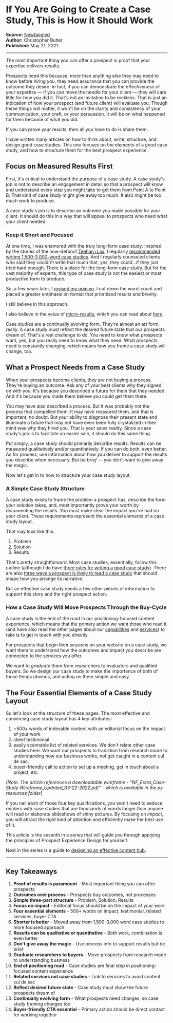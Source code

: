 # If You Are Going to Create a Case Study, This is How it Should Work

**Source:** [Newfangled](https://www.newfangled.com/case-study-layout/)  
**Author:** Christopher Butler  
**Published:** May 21, 2021

---

The most important thing you can offer a prospect is proof that your expertise delivers results.

Prospects need this because, more than anything else they may need to know before hiring you, they need assurance that you can provide the outcome they desire. In fact, if you can demonstrate the effectiveness of your expertise — if you can move the needle for your client — they will care little for how you did it. That's not an invitation to be reckless. That is just an indication of how your prospect (and future client) will evaluate you. Though these things will matter, it won't be on the clarity and consistency of your communication, your craft, or your persuasion. It will be on what happened for them because of what you did.

If you can prove your results, then all you have to do is share them.

I have written many articles on how to think about, write, structure, and design good case studies. This one focuses on the elements of a good case study, and how to structure them for the best prospect experience.

## Focus on Measured Results First

First, it's critical to understand the purpose of a case study. A case study's job is not to describe an engagement in detail so that a prospect will know and understand every step you might take to get them from Point A to Point B. That kind of case study might give away too much. It also might be too much work to produce.

A case study's job is to describe an outcome you made possible for your client. It should do this in a way that will appeal to prospects who need what your client needed.

### Keep it Short and Focused

At one time, I was enamored with the truly long-form case study. Inspired by the stories of the now-defunct [Teehan+Lax](https://www.teehanlax.com/), I regularly [recommended writing 1,500-3,000-word case studies](https://www.newfangled.com/rethinking-the-case-study). And I regularly counseled clients who said they couldn't write that much that, yes, they could…if they just tried hard enough. There is a place for the long-form case study. But for the vast majority of experts, this type of case study is not the easiest or most productive form to produce.

So, a few years later, I [revised my opinion](https://www.newfangled.com/how-to-design-a-more-convincing-case-study/). I cut down the word-count and placed a greater emphasis on format that prioritized results and brevity.

I still believe in this approach.

I also believe in the value of [micro-results](https://www.newfangled.com/3-tips-case-study-layout/), which you can read about [here](https://www.newfangled.com/3-tips-case-study-layout/).

Case studies are a continually evolving form. They're almost an art form, really. A case study must reflect the desired future state that our prospects dream of. That's a real challenge to do. You need to know what prospects want, yes, but you really need to know what they need. What prospects need is constantly changing, which means how you frame a case study will change, too.

## What a Prospect Needs from a Case Study

When your prospects become clients, they are not buying a process. They're buying an outcome. Ask any of your best clients why they signed on with you. It's because you described a future for them that they needed. And it's because you made them believe you could get them there.

You may have also described a process. But it was probably not the process that compelled them. It may have reassured them, and that is important, no doubt. But your ability to diagnose their present state and illuminate a future that may not have even been fully crystalized in their mind was why they hired you. That is your sales reality. Since a case study's job is to facilitate an easier sale, it should do this same thing.

Put simply, a case study should primarily describe results. Results can be measured qualitatively and/or quantitatively. If you can do both, even better. As for process, use information about how you deliver to support the results you describe when necessary. But be *brief* — you don't want to give away the magic.

Now let's get in to how to structure your case study layout.

### A Simple Case Study Structure

A case study exists to frame the problem a prospect has, describe the form your solution takes, and, most importantly prove your worth by documenting the results. You must make clear the impact you've had on your client. These requirements represent the essential elements of a case study layout.

That may look like this:

1. Problem
2. Solution
3. Results

That's pretty straightforward. Most case studies, essentially, follow this outline (although I do have [three rules for writing a good case study](https://www.newfangled.com/how-to-write-a-case-study)). There are also [three ways a prospect is likely to read a case study](https://www.newfangled.com/three-ways-your-case-studies-will-be-consumed/) that should shape how you arrange its narrative.

But an effective case study needs a few other pieces of information to support this story and the right prospect action.

### How a Case Study Will Move Prospects Through the Buy-Cycle

A case study is the end of the road in our positioning-focused content experience, which means that the primary action we want those who read it (and have also read the other pages about our [capabilities](https://www.newfangled.com/capabilities-landing-page-layout) and [services](https://www.newfangled.com/service-landing-page-layout)) to take is to get in touch with you directly.

For prospects that begin their sessions on your website on a case study, we want them to understand how the outcomes and impact you describe are connected to the services you offer.

We want to *graduate* them from researchers to evaluators and qualified buyers. So we design our case study to make the importance of both of those things obvious, and acting on them simple and easy.

## The Four Essential Elements of a Case Study Layout

So let's look at the structure of these pages. The most effective and convincing case study layout has 4 key attributes:

1. ~500+ words of indexable content with an editorial focus on the impact of your work
2. client testimonial
3. easily scannable list of related services. We don't relate other case studies here. We want our prospects to transition from research mode to understanding how our business works, not get caught in a content cul de sac.
4. buyer-friendly call to action to set up a meeting, get in touch about a project, etc.

*[Note: The article references a downloadable wireframe - "NF_Extra_Case-Study-Wireframe_Updated_03-22-2022.pdf" - which is available in the px-resources folder]*

If you nail each of those four key qualifications, you won't need to seduce readers with case studies that are thousands of words longer than anyone will read or elaborate slideshows of shiny pictures. By focusing on *impact*, you will attract the right kind of attention and efficiently make the best use of it.

This article is the seventh in a series that will guide you through applying the principles of Prospect Experience Design for yourself.

Next in the series is a guide to [designing an effective content hub](https://www.newfangled.com/content-marketing-hub-layout/).

---

## Key Takeaways

1. **Proof of results is paramount** - Most important thing you can offer prospects
2. **Outcomes over process** - Prospects buy outcomes, not processes
3. **Simple three-part structure** - Problem, Solution, Results
4. **Focus on impact** - Editorial focus should be on the impact of your work
5. **Four essential elements** - 500+ words on impact, testimonial, related services, buyer CTA
6. **Shorter is better** - Moved away from 1,500-3,000 word case studies to more focused approach
7. **Results can be qualitative or quantitative** - Both work, combination is even better
8. **Don't give away the magic** - Use process info to support results but be brief
9. **Graduate researchers to buyers** - Move prospects from research mode to understanding business
10. **End of positioning road** - Case studies are final step in positioning-focused content experience
11. **Related services not case studies** - Link to services to avoid content cul de sac
12. **Reflect desired future state** - Case study must show the future prospects dream of
13. **Continually evolving form** - What prospects need changes, so case study framing changes too
14. **Buyer-friendly CTA essential** - Primary action should be direct contact for working together
